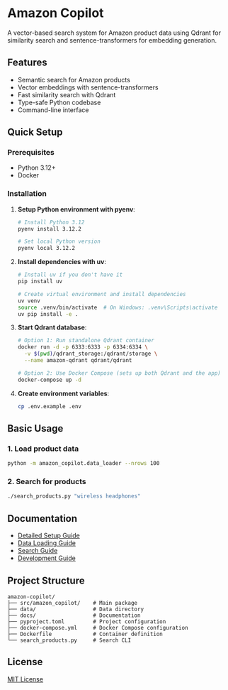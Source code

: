 # Amazon Copilot

A vector-based search system for Amazon product data using Qdrant for similarity search and sentence-transformers for embedding generation.

## Features

- Semantic search for Amazon products
- Vector embeddings with sentence-transformers
- Fast similarity search with Qdrant
- Type-safe Python codebase
- Command-line interface

## Quick Setup

### Prerequisites

- Python 3.12+
- Docker

### Installation

1. **Setup Python environment with pyenv**:
   ```bash
   # Install Python 3.12
   pyenv install 3.12.2

   # Set local Python version
   pyenv local 3.12.2
   ```

2. **Install dependencies with uv**:
   ```bash
   # Install uv if you don't have it
   pip install uv

   # Create virtual environment and install dependencies
   uv venv
   source .venv/bin/activate  # On Windows: .venv\Scripts\activate
   uv pip install -e .
   ```

3. **Start Qdrant database**:
   ```bash
   # Option 1: Run standalone Qdrant container
   docker run -d -p 6333:6333 -p 6334:6334 \
     -v $(pwd)/qdrant_storage:/qdrant/storage \
     --name amazon-qdrant qdrant/qdrant

   # Option 2: Use Docker Compose (sets up both Qdrant and the app)
   docker-compose up -d
   ```

4. **Create environment variables**:
   ```bash
   cp .env.example .env
   ```

## Basic Usage

### 1. Load product data

```bash
python -m amazon_copilot.data_loader --nrows 100
```

### 2. Search for products

```bash
./search_products.py "wireless headphones"
```

## Documentation

- [Detailed Setup Guide](docs/setup.md)
- [Data Loading Guide](docs/data_loading.md)
- [Search Guide](docs/search.md)
- [Development Guide](docs/development.md)

## Project Structure

```
amazon-copilot/
├── src/amazon_copilot/    # Main package
├── data/                  # Data directory
├── docs/                  # Documentation
├── pyproject.toml         # Project configuration
├── docker-compose.yml     # Docker Compose configuration
├── Dockerfile             # Container definition
└── search_products.py     # Search CLI
```

## License

[MIT License](LICENSE)
